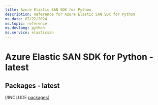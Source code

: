 ```yaml
---
title: Azure Elastic SAN SDK for Python
description: Reference for Azure Elastic SAN SDK for Python
ms.date: 07/22/2024
ms.topic: reference
ms.devlang: python
ms.service: elasticsan
---
```

# Azure Elastic SAN SDK for Python - latest
## Packages - latest
[!INCLUDE [packages](elastic-san-index.md)]